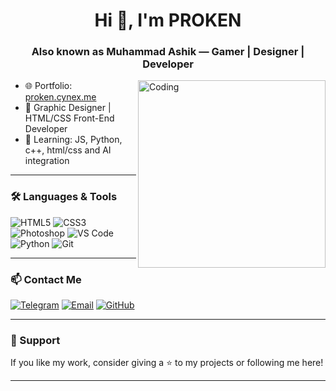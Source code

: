 <h1 align="center">Hi 👋, I'm PROKEN</h1>
<h3 align="center">Also known as Muhammad Ashik — Gamer | Designer | Developer</h3>

<img align="right" alt="Coding" width="300" src="https://cdn.dribbble.com/users/1162077/screenshots/3848914/programmer.gif">

- 🌐 Portfolio: [proken.cynex.me](https://t.me/proken_cynex)  
- 🎨 Graphic Designer | HTML/CSS Front-End Developer  
- 🧠 Learning: JS, Python, c++, html/css and AI integration


---

### 🛠️ Languages & Tools

![HTML5](https://img.shields.io/badge/HTML5-E34F26?style=flat&logo=html5&logoColor=white)
![CSS3](https://img.shields.io/badge/CSS3-1572B6?style=flat&logo=css3&logoColor=white)
![Photoshop](https://img.shields.io/badge/Adobe_PS-31A8FF?style=flat&logo=adobe-photoshop&logoColor=white)
![VS Code](https://img.shields.io/badge/VS%20Code-007ACC?style=flat&logo=visual-studio-code&logoColor=white)
![Python](https://img.shields.io/badge/Python-3776AB?style=flat&logo=python&logoColor=white)
![Git](https://img.shields.io/badge/Git-F05032?style=flat&logo=git&logoColor=white)

---

### 📫 Contact Me

[![Telegram](https://img.shields.io/badge/Telegram-2CA5E0?style=flat&logo=telegram&logoColor=white)](https://t.me/Nexho_ken)
[![Email](https://img.shields.io/badge/Gmail-D14836?style=flat&logo=gmail&logoColor=white)](mailto:prokencynex@gmail.com)
[![GitHub](https://img.shields.io/badge/GitHub-100000?style=flat&logo=github&logoColor=white)](https://github.com/proken-cynex)

---



### 🌟 Support

If you like my work, consider giving a ⭐ to my projects or following me here!

---